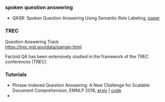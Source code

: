 



### spoken question answering

- QASR: Spoken Question Answering Using Semantic Role Labeling, [paper](http://www.cs.columbia.edu/~sstoyanchev/papers/Stenchikova_Tur_QASR_ASRU05-demo.pdf)



### TREC

Question Answering Track<br>https://trec.nist.gov/data/qamain.html

Factoid QA has been extensively studied in the framework of the TREC conferences
(TREC).



### Tutorials

+  Phrase-Indexed Question Answering: A New Challenge for Scalable Document Comprehension, EMNLP 2018, [arxiv](https://arxiv.org/abs/1804.07726) | [code](https://github.com/uwnlp/piqa)
+ 



